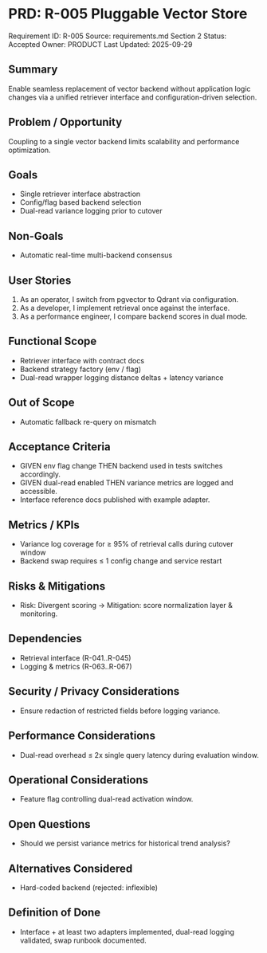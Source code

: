 # PRD: R-005 Pluggable Vector Store

Requirement ID: R-005
Source: requirements.md Section 2
Status: Accepted
Owner: PRODUCT
Last Updated: 2025-09-29

## Summary

Enable seamless replacement of vector backend without application logic changes via a unified retriever interface and configuration-driven selection.

## Problem / Opportunity

Coupling to a single vector backend limits scalability and performance optimization.

## Goals

- Single retriever interface abstraction
- Config/flag based backend selection
- Dual-read variance logging prior to cutover

## Non-Goals

- Automatic real-time multi-backend consensus

## User Stories

1. As an operator, I switch from pgvector to Qdrant via configuration.
2. As a developer, I implement retrieval once against the interface.
3. As a performance engineer, I compare backend scores in dual mode.

## Functional Scope

- Retriever interface with contract docs
- Backend strategy factory (env / flag)
- Dual-read wrapper logging distance deltas + latency variance

## Out of Scope

- Automatic fallback re-query on mismatch

## Acceptance Criteria

- GIVEN env flag change THEN backend used in tests switches accordingly.
- GIVEN dual-read enabled THEN variance metrics are logged and accessible.
- Interface reference docs published with example adapter.

## Metrics / KPIs

- Variance log coverage for ≥ 95% of retrieval calls during cutover window
- Backend swap requires ≤ 1 config change and service restart

## Risks & Mitigations

- Risk: Divergent scoring → Mitigation: score normalization layer & monitoring.

## Dependencies

- Retrieval interface (R-041..R-045)
- Logging & metrics (R-063..R-067)

## Security / Privacy Considerations

- Ensure redaction of restricted fields before logging variance.

## Performance Considerations

- Dual-read overhead ≤ 2x single query latency during evaluation window.

## Operational Considerations

- Feature flag controlling dual-read activation window.

## Open Questions

- Should we persist variance metrics for historical trend analysis?

## Alternatives Considered

- Hard-coded backend (rejected: inflexible)

## Definition of Done

- Interface + at least two adapters implemented, dual-read logging validated, swap runbook documented.
